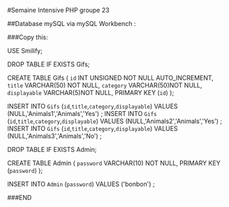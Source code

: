 #Semaine Intensive PHP groupe 23

##Database mySQL via mySQL Workbench :

###Copy this:

USE Smilify;

DROP TABLE IF EXISTS Gifs;

CREATE TABLE Gifs (
  `id` INT UNSIGNED NOT NULL AUTO_INCREMENT,
  `title` VARCHAR(50) NOT NULL,
  `category` VARCHAR(50)NOT NULL,
  `displayable` VARCHAR(5)NOT NULL,
   PRIMARY KEY (`id`)
);

INSERT INTO
  `Gifs`
  (`id`,`title`,`category`,`displayable`)
  VALUES
  (NULL,'Animals1','Animals','Yes')
;
INSERT INTO
  `Gifs`
  (`id`,`title`,`category`,`displayable`)
  VALUES
  (NULL,'Animals2','Animals','Yes')
;
INSERT INTO
  `Gifs`
  (`id`,`title`,`category`,`displayable`)
  VALUES
  (NULL,'Animals3','Animals','No')
;



DROP TABLE IF EXISTS Admin;

CREATE TABLE Admin (
  `password` VARCHAR(10) NOT NULL,
   PRIMARY KEY (`password`)
);

INSERT INTO
  `Admin`
  (`password`)
  VALUES
  ('bonbon')
;

###END
